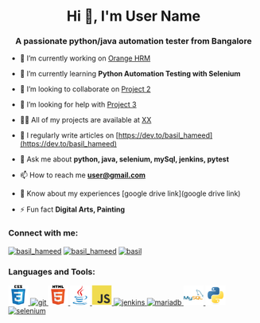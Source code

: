 <h1 align="center">Hi 👋, I'm User Name</h1>
<h3 align="center">A passionate python/java automation tester from Bangalore</h3>

- 🔭 I’m currently working on [Orange HRM](https://github.com/basil-hameed/SaucePOM1.git)

- 🌱 I’m currently learning **Python Automation Testing with Selenium**

- 👯 I’m looking to collaborate on [Project 2](https://github.com/basil-hameed/SaucePOM1.git)

- 🤝 I’m looking for help with [Project 3](https://github.com/basil-hameed/SaucePOM1.git)

- 👨‍💻 All of my projects are available at [XX](XX)

- 📝 I regularly write articles on [https://dev.to/basil_hameed](https://dev.to/basil_hameed)

- 💬 Ask me about **python, java, selenium, mySql, jenkins, pytest**

- 📫 How to reach me **user@gmail.com**

- 📄 Know about my experiences [google drive link](google drive link)

- ⚡ Fun fact **Digital Arts, Painting**

<h3 align="left">Connect with me:</h3>
<p align="left">
<a href="https://dev.to/basil_hameed" target="blank"><img align="center" src="https://raw.githubusercontent.com/rahuldkjain/github-profile-readme-generator/master/src/images/icons/Social/devto.svg" alt="basil_hameed" height="30" width="40" /></a>
<a href="https://linkedin.com/in/basil_hameed" target="blank"><img align="center" src="https://raw.githubusercontent.com/rahuldkjain/github-profile-readme-generator/master/src/images/icons/Social/linked-in-alt.svg" alt="basil_hameed" height="30" width="40" /></a>
<a href="https://medium.com/basil" target="blank"><img align="center" src="https://raw.githubusercontent.com/rahuldkjain/github-profile-readme-generator/master/src/images/icons/Social/medium.svg" alt="basil" height="30" width="40" /></a>
</p>

<h3 align="left">Languages and Tools:</h3>
<p align="left"> <a href="https://www.w3schools.com/css/" target="_blank" rel="noreferrer"> <img src="https://raw.githubusercontent.com/devicons/devicon/master/icons/css3/css3-original-wordmark.svg" alt="css3" width="40" height="40"/> </a> <a href="https://git-scm.com/" target="_blank" rel="noreferrer"> <img src="https://www.vectorlogo.zone/logos/git-scm/git-scm-icon.svg" alt="git" width="40" height="40"/> </a> <a href="https://www.w3.org/html/" target="_blank" rel="noreferrer"> <img src="https://raw.githubusercontent.com/devicons/devicon/master/icons/html5/html5-original-wordmark.svg" alt="html5" width="40" height="40"/> </a> <a href="https://www.java.com" target="_blank" rel="noreferrer"> <img src="https://raw.githubusercontent.com/devicons/devicon/master/icons/java/java-original.svg" alt="java" width="40" height="40"/> </a> <a href="https://developer.mozilla.org/en-US/docs/Web/JavaScript" target="_blank" rel="noreferrer"> <img src="https://raw.githubusercontent.com/devicons/devicon/master/icons/javascript/javascript-original.svg" alt="javascript" width="40" height="40"/> </a> <a href="https://www.jenkins.io" target="_blank" rel="noreferrer"> <img src="https://www.vectorlogo.zone/logos/jenkins/jenkins-icon.svg" alt="jenkins" width="40" height="40"/> </a> <a href="https://mariadb.org/" target="_blank" rel="noreferrer"> <img src="https://www.vectorlogo.zone/logos/mariadb/mariadb-icon.svg" alt="mariadb" width="40" height="40"/> </a> <a href="https://www.mysql.com/" target="_blank" rel="noreferrer"> <img src="https://raw.githubusercontent.com/devicons/devicon/master/icons/mysql/mysql-original-wordmark.svg" alt="mysql" width="40" height="40"/> </a> <a href="https://www.python.org" target="_blank" rel="noreferrer"> <img src="https://raw.githubusercontent.com/devicons/devicon/master/icons/python/python-original.svg" alt="python" width="40" height="40"/> </a> <a href="https://www.selenium.dev" target="_blank" rel="noreferrer"> <img src="https://raw.githubusercontent.com/detain/svg-logos/780f25886640cef088af994181646db2f6b1a3f8/svg/selenium-logo.svg" alt="selenium" width="40" height="40"/> </a> </p>

